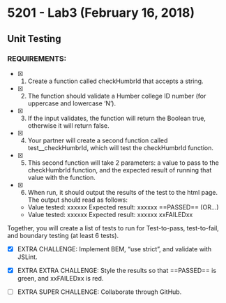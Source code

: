 # 5201 - Lab3 (February 16, 2018)
## Unit Testing 

### REQUIREMENTS:
- [x] 1. Create a function called checkHumbrId that accepts a string.
- [x] 2. The function should validate a Humber college ID number (for uppercase and lowercase ‘N’).
- [x] 3. If the input validates, the function will return the Boolean true, otherwise it will return false.
- [x] 4. Your partner will create a second function called test__checkHumbrId, which will test the checkHumbrId function.
- [x] 5. This second function will take 2 parameters: a value to pass to the checkHumbrId function, and the expected result of running that value with the function.
- [x] 6. When run, it should output the results of the test to the html page. The output should read as follows:
   - Value tested: xxxxxx Expected result: xxxxxx ==PASSED== (OR…)
   - Value tested: xxxxxx Expected result: xxxxxx xxFAILEDxx

Together, you will create a list of tests to run for Test-to-pass, test-to-fail, and boundary testing (at least 6 tests).

- [x] EXTRA CHALLENGE: Implement BEM, “use strict”, and validate with JSLint.

- [x] EXTRA EXTRA CHALLENGE: Style the results so that ==PASSED== is green, and xxFAILEDxx is red.

- [ ] EXTRA SUPER CHALLENGE: Collaborate through GitHub.
